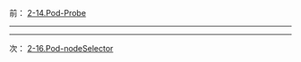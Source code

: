 前： [2-14.Pod-Probe](2-14.Pod-Probe.md)  

---

---

次： [2-16.Pod-nodeSelector](2-16.Pod-nodeSelector.md)  
